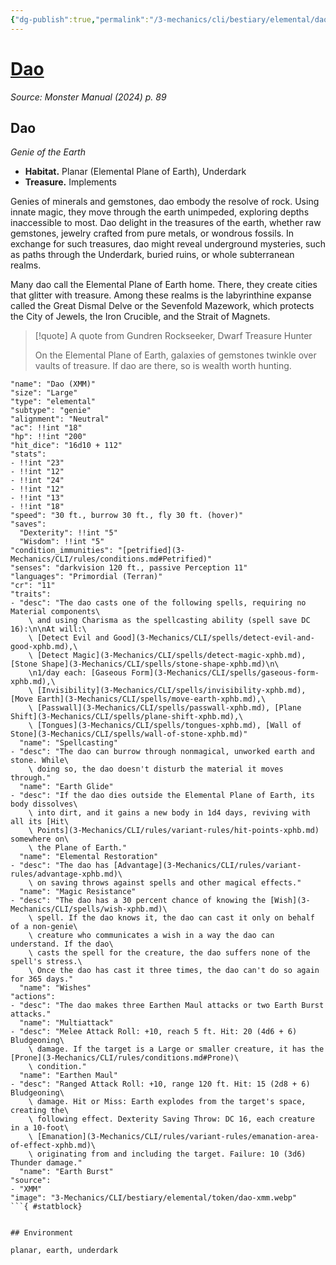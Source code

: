 ```yaml
---
{"dg-publish":true,"permalink":"/3-mechanics/cli/bestiary/elemental/dao-xmm/","tags":["ttrpg-cli/compendium/src/5e/xmm","ttrpg-cli/monster/cr/11","ttrpg-cli/monster/environment/earth","ttrpg-cli/monster/environment/planar","ttrpg-cli/monster/environment/underdark","ttrpg-cli/monster/size/large","ttrpg-cli/monster/type/elemental/genie"],"noteIcon":""}
---
```


# [Dao](3-Mechanics\CLI\bestiary\elemental/dao-xmm.md)
*Source: Monster Manual (2024) p. 89*  

## Dao

*Genie of the Earth*

- **Habitat.** Planar (Elemental Plane of Earth), Underdark  
- **Treasure.** Implements  

Genies of minerals and gemstones, dao embody the resolve of rock. Using innate magic, they move through the earth unimpeded, exploring depths inaccessible to most. Dao delight in the treasures of the earth, whether raw gemstones, jewelry crafted from pure metals, or wondrous fossils. In exchange for such treasures, dao might reveal underground mysteries, such as paths through the Underdark, buried ruins, or whole subterranean realms.

Many dao call the Elemental Plane of Earth home. There, they create cities that glitter with treasure. Among these realms is the labyrinthine expanse called the Great Dismal Delve or the Sevenfold Mazework, which protects the City of Jewels, the Iron Crucible, and the Strait of Magnets.

> [!quote] A quote from Gundren Rockseeker, Dwarf Treasure Hunter  
> 
> On the Elemental Plane of Earth, galaxies of gemstones twinkle over vaults of treasure. If dao are there, so is wealth worth hunting.


```statblock
"name": "Dao (XMM)"
"size": "Large"
"type": "elemental"
"subtype": "genie"
"alignment": "Neutral"
"ac": !!int "18"
"hp": !!int "200"
"hit_dice": "16d10 + 112"
"stats":
- !!int "23"
- !!int "12"
- !!int "24"
- !!int "12"
- !!int "13"
- !!int "18"
"speed": "30 ft., burrow 30 ft., fly 30 ft. (hover)"
"saves":
  "Dexterity": !!int "5"
  "Wisdom": !!int "5"
"condition_immunities": "[petrified](3-Mechanics/CLI/rules/conditions.md#Petrified)"
"senses": "darkvision 120 ft., passive Perception 11"
"languages": "Primordial (Terran)"
"cr": "11"
"traits":
- "desc": "The dao casts one of the following spells, requiring no Material components\
    \ and using Charisma as the spellcasting ability (spell save DC 16):\n\nAt will:\
    \ [Detect Evil and Good](3-Mechanics/CLI/spells/detect-evil-and-good-xphb.md),\
    \ [Detect Magic](3-Mechanics/CLI/spells/detect-magic-xphb.md), [Stone Shape](3-Mechanics/CLI/spells/stone-shape-xphb.md)\n\
    \n1/day each: [Gaseous Form](3-Mechanics/CLI/spells/gaseous-form-xphb.md),\
    \ [Invisibility](3-Mechanics/CLI/spells/invisibility-xphb.md), [Move Earth](3-Mechanics/CLI/spells/move-earth-xphb.md),\
    \ [Passwall](3-Mechanics/CLI/spells/passwall-xphb.md), [Plane Shift](3-Mechanics/CLI/spells/plane-shift-xphb.md),\
    \ [Tongues](3-Mechanics/CLI/spells/tongues-xphb.md), [Wall of Stone](3-Mechanics/CLI/spells/wall-of-stone-xphb.md)"
  "name": "Spellcasting"
- "desc": "The dao can burrow through nonmagical, unworked earth and stone. While\
    \ doing so, the dao doesn't disturb the material it moves through."
  "name": "Earth Glide"
- "desc": "If the dao dies outside the Elemental Plane of Earth, its body dissolves\
    \ into dirt, and it gains a new body in 1d4 days, reviving with all its [Hit\
    \ Points](3-Mechanics/CLI/rules/variant-rules/hit-points-xphb.md) somewhere on\
    \ the Plane of Earth."
  "name": "Elemental Restoration"
- "desc": "The dao has [Advantage](3-Mechanics/CLI/rules/variant-rules/advantage-xphb.md)\
    \ on saving throws against spells and other magical effects."
  "name": "Magic Resistance"
- "desc": "The dao has a 30 percent chance of knowing the [Wish](3-Mechanics/CLI/spells/wish-xphb.md)\
    \ spell. If the dao knows it, the dao can cast it only on behalf of a non-genie\
    \ creature who communicates a wish in a way the dao can understand. If the dao\
    \ casts the spell for the creature, the dao suffers none of the spell's stress.\
    \ Once the dao has cast it three times, the dao can't do so again for 365 days."
  "name": "Wishes"
"actions":
- "desc": "The dao makes three Earthen Maul attacks or two Earth Burst attacks."
  "name": "Multiattack"
- "desc": "Melee Attack Roll: +10, reach 5 ft. Hit: 20 (4d6 + 6) Bludgeoning\
    \ damage. If the target is a Large or smaller creature, it has the [Prone](3-Mechanics/CLI/rules/conditions.md#Prone)\
    \ condition."
  "name": "Earthen Maul"
- "desc": "Ranged Attack Roll: +10, range 120 ft. Hit: 15 (2d8 + 6) Bludgeoning\
    \ damage. Hit or Miss: Earth explodes from the target's space, creating the\
    \ following effect. Dexterity Saving Throw: DC 16, each creature in a 10-foot\
    \ [Emanation](3-Mechanics/CLI/rules/variant-rules/emanation-area-of-effect-xphb.md)\
    \ originating from and including the target. Failure: 10 (3d6) Thunder damage."
  "name": "Earth Burst"
"source":
- "XMM"
"image": "3-Mechanics/CLI/bestiary/elemental/token/dao-xmm.webp"
```{ #statblock}


## Environment

planar, earth, underdark